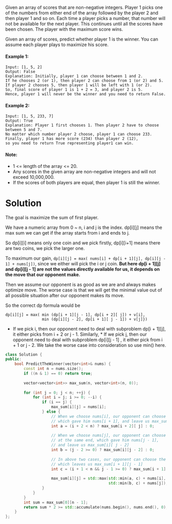 Given an array of scores that are non-negative integers. Player 1 picks one of the numbers from either end of the array followed by the player 2 and then player 1 and so on. Each time a player picks a number, that number will not be available for the next player. This continues until all the scores have been chosen. The player with the maximum score wins.

Given an array of scores, predict whether player 1 is the winner. You can assume each player plays to maximize his score.

#### Example 1:

```
Input: [1, 5, 2]
Output: False
Explanation: Initially, player 1 can choose between 1 and 2. 
If he chooses 2 (or 1), then player 2 can choose from 1 (or 2) and 5. 
If player 2 chooses 5, then player 1 will be left with 1 (or 2). 
So, final score of player 1 is 1 + 2 = 3, and player 2 is 5. 
Hence, player 1 will never be the winner and you need to return False.
```

#### Example 2:

```
Input: [1, 5, 233, 7]
Output: True
Explanation: Player 1 first chooses 1. Then player 2 have to choose between 5 and 7. 
No matter which number player 2 choose, player 1 can choose 233.
Finally, player 1 has more score (234) than player 2 (12), 
so you need to return True representing player1 can win.
```

#### Note:

* 1 <= length of the array <= 20.
* Any scores in the given array are non-negative integers and will not exceed 10,000,000.
* If the scores of both players are equal, then player 1 is still the winner.

# Solution

The goal is maximize the sum of first player.

We have a numeric array from 0 ~ n, i and j is the index. dp[i][j] means the max sum we can get if the array starts from i and ends to j.

So dp[i][i] means only one coin and we pick firstly, dp[i][i+1] means there are two coins, we pick the larger one.

To maximum our gain, ```dp[i][j] = max( nums[i] + dp[i + 1][j], dp[i][j - 1] + nums[j])```, since we either will pick the i or j coin. __But here dp[i + 1][j] and dp[i][j - 1] are not the values directly available for us, it depends on the move that our opponent make.__

Then we assume our opponent is as good as we are and always makes optimize move. The worse case is that we will get the minimal value out of all possible situation after our opponent makes its move.

So the correct dp formula would be

```
dp[i][j] = max( min (dp[i + 1][j - 1], dp[i + 2][ j]) + v[i], 
                min (dp[i][j - 2], dp[i + 1][ j - 1]) + v[j]})
```

* If we pick i, then our opponent need to deal with subproblem dp[i + 1][j], it either picks from i + 2 or j - 1. Similarly, * If we pick j, then our opponent need to deal with subproblem dp[i][j - 1] , it either pick from i + 1 or j - 2. We take the worse case into consideration so use min() here.

```cpp
class Solution {
public:
    bool PredictTheWinner(vector<int>& nums) {
        const int n = nums.size();
        if ((n & 1) == 0) return true; 
        
        vector<vector<int>> max_sum(n, vector<int>(n, 0));
        
        for (int j = 0; j < n; ++j) {
            for (int i = j; i >= 0; --i) {
                if (i == j) {
                    max_sum[i][j] = nums[i];
                } else {
                    // When we choose nums[i], our opponent can choose at the same end, 
                    // which gave him nums[i + 1], and leave us max_sum[i + 2][ j]
                    int a = (i + 2 < n) ? max_sum[i + 2][ j] : 0;
                    
                    // When we choose nums[j], our opponent can choose 
                    // at the same end, which gave him nums[j - 1], 
                    // and leave us max_sum[i][ j - 2]
		            int b = (j - 2 >= 0) ? max_sum[i][j - 2] : 0;
                    
                    // In above two cases, our opponent can choose the opposite end
                    // which leaves us max_sum[i + 1][j - 1]
                    int c = (i + 1 < n && j - 1 >= 0) ? max_sum[i + 1][j - 1] : 0;
                             
                    max_sum[i][j] = std::max(std::min(a, c) + nums[i],
                                             std::min(b, c) + nums[j]);
                }
            }
        }
        int sum = max_sum[0][n - 1];
        return sum * 2 >= std::accumulate(nums.begin(), nums.end(), 0);
    }
};
```
